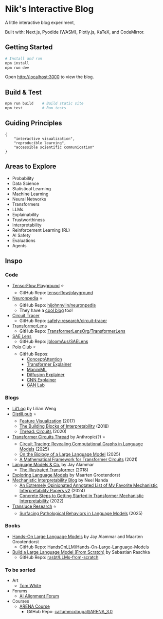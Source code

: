 # Nik's Interactive Blog

A little interactive blog experiment, 

Built with: Next.js, Pyodide (WASM), Plotly.js, KaTeX, and CodeMirror.

## Getting Started

```bash
# Install and run
npm install
npm run dev
```

Open [http://localhost:3000](http://localhost:3000) to view the blog.

## Build & Test

```bash
npm run build    # Build static site
npm test         # Run tests
```

## Guiding Principles

```
{
    "interactive visualization", 
    "reproducible learning", 
    "accessible scientific communication"
}
```

## Areas to Explore
- Probability
- Data Science
- Statistical Learning
- Machine Learning
- Neural Networks
- Transformers
- LLMs
- Explainability
- Trustworthiness
- Interpretability
- Reinforcement Learning (RL)
- AI Safety
- Evaluations
- Agents


## Inspo

### Code

- [TensorFlow Playground](http://playground.tensorflow.org/) ⭐️
    - GitHub Repo: [tensorflow/playground](https://github.com/tensorflow/playground)
- [Neuronpedia](https://www.neuronpedia.org/) ⭐️
    - GitHub Repo: [hijohnnylin/neuronpedia](https://github.com/hijohnnylin/neuronpedia)
    - They have a [cool blog](https://www.neuronpedia.org/blog) too!
- [Circuit Tracer](https://www.neuronpedia.org/gemma-2-2b/graph)
    - GitHub Repo: [safety-research/circuit-tracer](https://github.com/safety-research/circuit-tracer)
- [TransformerLens](https://transformerlensorg.github.io/TransformerLens/)
    - GitHub Repo: [TransformerLensOrg/TransformerLens](https://github.com/TransformerLensOrg/TransformerLens)
- [SAE Lens](https://jbloomaus.github.io/SAELens/latest/)
    - GitHub Repo: [jbloomAus/SAELens](https://github.com/jbloomAus/SAELens)
- [Polo Club](https://poloclub.github.io) ⭐️
    - GitHub Repos:
        - [ConceptAttention](https://github.com/helblazer811/ConceptAttention)
        - [Transformer Explainer](https://github.com/poloclub/transformer-explainer)
        - [ManimML](https://github.com/helblazer811/ManimML)
        - [Diffusion Explainer](https://github.com/poloclub/diffusion-explainer)
        - [CNN Explainer](https://github.com/poloclub/cnn-explainer)
        - [GAN Lab](https://github.com/poloclub/ganlab)


### Blogs
- [Lil'Log](https://lilianweng.github.io/) by Lilian Weng
- [Distill.pub](https://distill.pub) ⭐️
    - [Feature Visualization](https://distill.pub/2017/feature-visualization/) (2017)
    - [The Building Blocks of Interpretability](https://distill.pub/2018/building-blocks/) (2018)
    - [Thread: Circuits](https://distill.pub/2020/circuits/) (2020)
- [Transformer Circuits Thread](https://transformer-circuits.pub/) by Anthropic(?) ⭐️
    - [Circuit Tracing: Revealing Computational Graphs in Language Models](https://transformer-circuits.pub/2025/attribution-graphs/methods.html) (2025)
    - [On the Biology of a Large Language Model](https://transformer-circuits.pub/2025/attribution-graphs/biology.html) (2025)
    - [A Mathematical Framework for Transformer Circuits](https://transformer-circuits.pub/2021/framework/index.html) (2021)
- [Language Models & Co.](https://newsletter.languagemodels.co/) by Jay Alammar
    - [The Illustrated Transformer](https://jalammar.github.io/illustrated-transformer/) (2018)
- [Exploring Language Models](https://newsletter.maartengrootendorst.com/) by Maarten Grootendorst
- [Mechanistic Interpretability Blog](https://www.neelnanda.io/mechanistic-interpretability) by Neel Nanda
    - [An Extremely Opinionated Annotated List of My Favorite Mechanistic Interpretability Papers v2](https://www.alignmentforum.org/posts/NfFST5Mio7BCAQHPA/an-extremely-opinionated-annotated-list-of-my-favourite-1) (2024)
    - [Concrete Steps to Getting Started in Transformer Mechanistic Interpretability](https://www.neelnanda.io/mechanistic-interpretability/getting-started) (2022)
- [Transluce Research](https://transluce.org/research) ⭐️
    - [Surfacing Pathological Behaviors in Language Models](https://transluce.org/pathological-behaviors) (2025)


### Books
- [Hands-On Large Language Models](https://www.llm-book.com/) by Jay Alammar and Maarten Grootendorst
    - GitHub Repo: [HandsOnLLM/Hands-On-Large-Language-Models](https://github.com/HandsOnLLM/Hands-On-Large-Language-Models)
- [Build a Large Language Model (From Scratch)](https://sebastianraschka.com/books/) by Sebastian Raschka
    - GitHub Repo: [rasbt/LLMs-from-scratch](https://github.com/rasbt/LLMs-from-scratch)



### To be sorted
- Art
    - [Tom White](https://drib.net/about)
- Forums
    - [AI Alignment Forum](https://www.alignmentforum.org/)
- Courses
    - [ARENA Course](https://arena-resources.notion.site/)
        - GitHub Repo: [callummcdougall/ARENA_3.0](https://github.com/callummcdougall/ARENA_3.0)